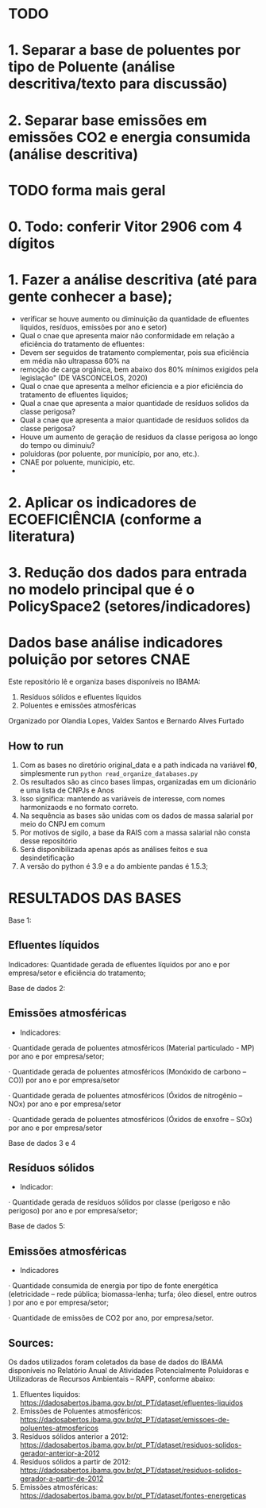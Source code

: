 
# TODO

# 1. Separar a base de poluentes por tipo de Poluente (análise descritiva/texto para discussão)
# 2. Separar base emissões em emissões CO2 e energia consumida (análise descritiva)

# TODO forma mais geral

# 0. Todo: conferir Vitor 2906 com 4 dígitos
# 1. Fazer a análise descritiva (até para gente conhecer a base);
- verificar se houve aumento ou diminuição da quantidade de efluentes liquidos, resíduos, emissões por ano e setor)
- Qual o cnae que apresenta maior não conformidade em relação a eficiência do tratamento de efluentes:
- Devem ser seguidos de tratamento complementar, pois sua eficiência em média não ultrapassa 60% na 
- remoção de carga orgânica, bem abaixo dos 80% mínimos exigidos pela legislação" (DE VASCONCELOS, 2020)
- Qual o cnae que apresenta a melhor eficiencia e a pior eficiência do tratamento de efluentes liquidos;
- Qual a cnae que apresenta a maior quantidade de resíduos solidos da classe perigosa?
- Qual a cnae que apresenta a maior quantidade de resíduos solidos da classe perigosa?
- Houve um aumento de geração de residuos da classe perigosa ao longo do tempo ou diminuiu?
- poluidoras (por poluente, por município, por ano, etc.). 
-  CNAE por poluente, municipio, etc.
- 
# 2. Aplicar os indicadores de ECOEFICIÊNCIA (conforme a literatura)
# 3. Redução dos dados para entrada no modelo principal que é o PolicySpace2 (setores/indicadores)



# Dados base análise indicadores poluição por setores CNAE

Este repositório lê e organiza bases disponíveis no IBAMA:
1. Resíduos sólidos e efluentes líquidos
2. Poluentes e emissões atmosféricas

Organizado por Olandia Lopes, Valdex Santos e Bernardo Alves Furtado

## How to run

1. Com as bases no diretório original_data e a path indicada na variável **f0**, simplesmente run `python read_organize_databases.py`
2. Os resultados são as cinco bases limpas, organizadas em um dicionário e uma lista de CNPJs e Anos
3. Isso significa: mantendo as variáveis de interesse, com nomes harmonizaods e no formato correto.
4. Na sequência as bases são unidas com os dados de massa salarial por meio do CNPJ em comum
5. Por motivos de sigilo, a base da RAIS com a massa salarial não consta desse repositório
6. Será disponibilizada apenas após as análises feitos e sua desindetificação
7. A versão do python é 3.9 e a do ambiente pandas é 1.5.3;


# RESULTADOS DAS BASES

Base 1: 
## Efluentes líquidos

Indicadores: Quantidade gerada de efluentes líquidos por ano e por empresa/setor e eficiência do tratamento;

Base de dados 2: 
## Emissões atmosféricas

- Indicadores:

·         Quantidade gerada de poluentes atmosféricos (Material particulado - MP) por ano e por empresa/setor;

·         Quantidade gerada de poluentes atmosféricos (Monóxido de carbono – CO)) por ano e por empresa/setor

·         Quantidade gerada de poluentes atmosféricos (Óxidos de nitrogênio – NOx) por ano e por empresa/setor

·         Quantidade gerada de poluentes atmosféricos (Óxidos de enxofre – SOx) por ano e por empresa/setor


Base de dados 3 e 4
## Resíduos sólidos 

- Indicador:

·         Quantidade gerada de resíduos sólidos por classe (perigoso e não perigoso) por ano e por empresa/setor;


Base de dados 5: 
## Emissões atmosféricas 

- Indicadores

·         Quantidade consumida de energia por tipo de fonte energética (eletricidade – rede pública; biomassa-lenha; turfa; óleo diesel, entre outros ) por ano e por empresa/setor;

·         Quantidade de emissões de CO2 por ano, por empresa/setor.

## Sources:
Os dados utilizados foram coletados da base de dados do IBAMA disponíveis no Relatório Anual de Atividades Potencialmente Poluidoras e Utilizadoras de Recursos Ambientais – RAPP, conforme abaixo:

1. Efluentes liquidos: https://dadosabertos.ibama.gov.br/pt_PT/dataset/efluentes-liquidos
2. Emissões de Poluentes atmosféricos: https://dadosabertos.ibama.gov.br/pt_PT/dataset/emissoes-de-poluentes-atmosfericos
3. Resíduos sólidos anterior a 2012: https://dadosabertos.ibama.gov.br/pt_PT/dataset/residuos-solidos-gerador-anterior-a-2012
4. Resíduos sólidos a partir de 2012: https://dadosabertos.ibama.gov.br/pt_PT/dataset/residuos-solidos-gerador-a-partir-de-2012
5. Emissões atmosféricas: https://dadosabertos.ibama.gov.br/pt_PT/dataset/fontes-energeticas


